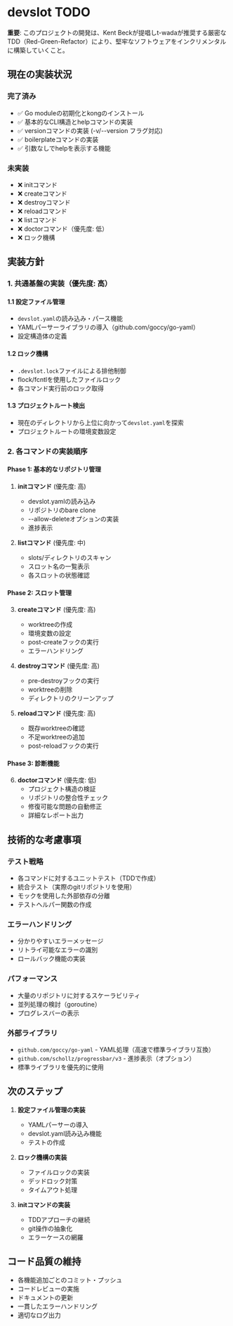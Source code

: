 # devslot TODO

**重要**: このプロジェクトの開発は、Kent Beckが提唱しt-wadaが推奨する厳密なTDD（Red-Green-Refactor）により、堅牢なソフトウェアをインクリメンタルに構築していくこと。

## 現在の実装状況

### 完了済み
- ✅ Go moduleの初期化とkongのインストール
- ✅ 基本的なCLI構造とhelpコマンドの実装
- ✅ versionコマンドの実装 (-v/--version フラグ対応)
- ✅ boilerplateコマンドの実装
- ✅ 引数なしでhelpを表示する機能

### 未実装
- ❌ initコマンド
- ❌ createコマンド
- ❌ destroyコマンド
- ❌ reloadコマンド
- ❌ listコマンド
- ❌ doctorコマンド（優先度: 低）
- ❌ ロック機構

## 実装方針

### 1. 共通基盤の実装（優先度: 高）

#### 1.1 設定ファイル管理
- `devslot.yaml`の読み込み・パース機能
- YAMLパーサーライブラリの導入（github.com/goccy/go-yaml）
- 設定構造体の定義

#### 1.2 ロック機構
- `.devslot.lock`ファイルによる排他制御
- flock/fcntlを使用したファイルロック
- 各コマンド実行前のロック取得

#### 1.3 プロジェクトルート検出
- 現在のディレクトリから上位に向かって`devslot.yaml`を探索
- プロジェクトルートの環境変数設定

### 2. 各コマンドの実装順序

#### Phase 1: 基本的なリポジトリ管理
1. **initコマンド** (優先度: 高)
   - devslot.yamlの読み込み
   - リポジトリのbare clone
   - --allow-deleteオプションの実装
   - 進捗表示

2. **listコマンド** (優先度: 中)
   - slots/ディレクトリのスキャン
   - スロット名の一覧表示
   - 各スロットの状態確認

#### Phase 2: スロット管理
3. **createコマンド** (優先度: 高)
   - worktreeの作成
   - 環境変数の設定
   - post-createフックの実行
   - エラーハンドリング

4. **destroyコマンド** (優先度: 高)
   - pre-destroyフックの実行
   - worktreeの削除
   - ディレクトリのクリーンアップ

5. **reloadコマンド** (優先度: 高)
   - 既存worktreeの確認
   - 不足worktreeの追加
   - post-reloadフックの実行

#### Phase 3: 診断機能
6. **doctorコマンド** (優先度: 低)
   - プロジェクト構造の検証
   - リポジトリの整合性チェック
   - 修復可能な問題の自動修正
   - 詳細なレポート出力

## 技術的な考慮事項


### テスト戦略
- 各コマンドに対するユニットテスト（TDDで作成）
- 統合テスト（実際のgitリポジトリを使用）
- モックを使用した外部依存の分離
- テストヘルパー関数の作成

### エラーハンドリング
- 分かりやすいエラーメッセージ
- リトライ可能なエラーの識別
- ロールバック機能の実装

### パフォーマンス
- 大量のリポジトリに対するスケーラビリティ
- 並列処理の検討（goroutine）
- プログレスバーの表示

### 外部ライブラリ
- `github.com/goccy/go-yaml` - YAML処理（高速で標準ライブラリ互換）
- `github.com/schollz/progressbar/v3` - 進捗表示（オプション）
- 標準ライブラリを優先的に使用

## 次のステップ

1. **設定ファイル管理の実装**
   - YAMLパーサーの導入
   - devslot.yaml読み込み機能
   - テストの作成

2. **ロック機構の実装**
   - ファイルロックの実装
   - デッドロック対策
   - タイムアウト処理

3. **initコマンドの実装**
   - TDDアプローチの継続
   - git操作の抽象化
   - エラーケースの網羅

## コード品質の維持

- 各機能追加ごとのコミット・プッシュ
- コードレビューの実施
- ドキュメントの更新
- 一貫したエラーハンドリング
- 適切なログ出力

